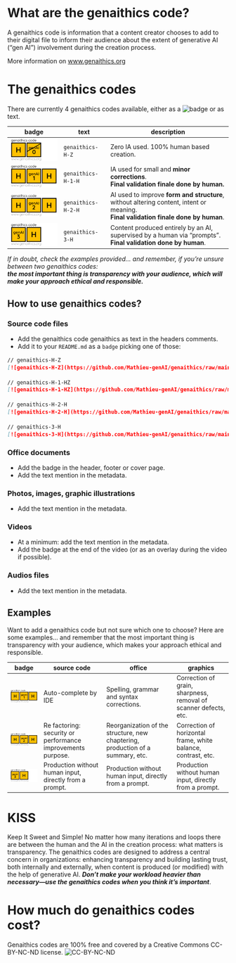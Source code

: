 # What are the genaithics code?
A genaithics code is information that a content creator chooses to add to their digital file to inform their audience about the extent of generative AI (“gen AI”) involvement during the creation process.

More information on www.genaithics.org

# The genaithics codes
There are currently 4 genaithics codes available, either as a ![badge](https://github.com/Mathieu-genAI/genaithics/tree/main/img) or as text.

| badge     | text     | description     |
|--------------|---------------|---------------|
| ![genaithics-H-Z](https://github.com/Mathieu-genAI/genaithics/blob/main/img/genaithics_code_H-Z_208x100.png)    | `genaithics-H-Z`     | Zero IA used. 100% human based creation.|
| ![genaithics-H-1-HZ](https://github.com/Mathieu-genAI/genaithics/blob/main/img/genaithics_code_H-1-H_208x100.png)    | `genaithics-H-1-H`     | IA used for small and **minor corrections**. <br>**Final validation finale done by human.**|
| ![genaithics-H-2-H](https://github.com/Mathieu-genAI/genaithics/blob/main/img/genaithics_code_H-2-H_208x100.png)    | `genaithics-H-2-H`     | AI used to improve **form and structure**, without altering content, intent or meaning. <br>**Final validation finale done by human**.|
| ![genaithics-3-H](https://github.com/Mathieu-genAI/genaithics/blob/main/img/genaithics_code_3-H_208x100.png)    | `genaithics-3-H`     | Content produced entirely by an AI, supervised by a human via “prompts”.<br>**Final validation done by human**.|

_If in doubt, check the examples provided… and remember, if you’re unsure between two genaithics codes: <br>***the most important thing is transparency with your audience, which will make your approach ethical and responsible.***_

## How to use genaithics codes?

### Source code files
- Add the genaithics code genaithics as text in the headers comments.
- Add it to your `README.md` as a `badge` picking one of those:

```markdown
// genaithics-H-Z
[![genaithics-H-Z](https://github.com/Mathieu-genAI/genaithics/raw/main/img/genaithics_code_H-Z_104x50.png)](https://github.com/Mathieu-genAI/genaithics?tab=readme-ov-file#the-genaithics-codes)

// genaithics-H-1-HZ
[![genaithics-H-1-HZ](https://github.com/Mathieu-genAI/genaithics/raw/main/img/genaithics_code_H-1-H_104x50.png)](https://github.com/Mathieu-genAI/genaithics?tab=readme-ov-file#the-genaithics-codes)

// genaithics-H-2-H
[![genaithics-H-2-H](https://github.com/Mathieu-genAI/genaithics/raw/main/img/genaithics_code_H-2-H_104x50.png)](https://github.com/Mathieu-genAI/genaithics?tab=readme-ov-file#the-genaithics-codes)

// genaithics-3-H
[![genaithics-3-H](https://github.com/Mathieu-genAI/genaithics/raw/main/img/genaithics_code_3-H_104x50.png)](https://github.com/Mathieu-genAI/genaithics?tab=readme-ov-file#the-genaithics-codes)
```

### Office documents
- Add the badge in the header, footer or cover page.
- Add the text mention in the metadata.

### Photos, images, graphic illustrations
- Add the text mention in the metadata.

### Videos
- At a minimum: add the text mention in the metadata.
- Add the badge at the end of the video (or as an overlay during the video if possible).

### Audios files
- Add the text mention in the metadata.

## Examples
Want to add a genaithics code but not sure which one to choose?
Here are some examples… and remember that the most important thing is transparency with your audience, which makes your approach ethical and responsible.

| badge     | source code     | office     | graphics |
|--------------|---------------|---------------|---------------|
| ![genaithics-H-1-H](https://github.com/Mathieu-genAI/genaithics/blob/main/img/genaithics_code_H-1-H_208x100.png) | Auto-complete by IDE | Spelling, grammar and syntax corrections.|Correction of grain, sharpness, removal of scanner defects, etc. |
| ![genaithics-H-2-HZ](https://github.com/Mathieu-genAI/genaithics/blob/main/img/genaithics_code_H-2-H_208x100.png) | Re factoring: security or performance improvements purpose. | Reorganization of the structure, new chaptering, production of a summary, etc.|Correction of horizontal frame, white balance, contrast, etc.|Correction of horizontal frame, white balance, contrast, etc. |
| ![genaithics-3-H](https://github.com/Mathieu-genAI/genaithics/blob/main/img/genaithics_code_3-H_208x100.png) | Production without human input, directly from a prompt. | Production without human input, directly from a prompt. |Production without human input, directly from a prompt.|

# KISS
Keep It Sweet and Simple! 
No matter how many iterations and loops there are between the human and the AI in the creation process: what matters is transparency.
The genaithics codes are designed to address a central concern in organizations: enhancing transparency and building lasting trust, both internally and externally, when content is produced (or modified) with the help of generative AI. ***Don’t make your workload heavier than necessary—use the genaithics codes when you think it’s important***.

# How much do genaithics codes cost?
Genaithics codes are 100% free and covered by a Creative Commons CC-BY-NC-ND license.
![CC-BY-NC-ND](https://mirrors.creativecommons.org/presskit/buttons/88x31/png/by-nc-nd.png)


